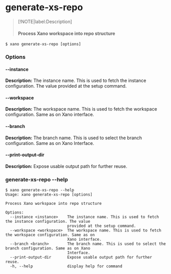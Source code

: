 # generate-xs-repo
>[!NOTE|label:Description]
> #### Process Xano workspace into repo structure

```term
$ xano generate-xs-repo [options]
```
### Options

#### --instance <instance>
**Description:** The instance name. This is used to fetch the instance configuration. The value provided at the setup command.
#### --workspace <workspace>
**Description:** The workspace name. This is used to fetch the workspace configuration. Same as on Xano interface.
#### --branch <branch>
**Description:** The branch name. This is used to select the branch configuration. Same as on Xano Interface.
#### --print-output-dir
**Description:** Expose usable output path for further reuse.

### generate-xs-repo --help
```term
$ xano generate-xs-repo --help
Usage: xano generate-xs-repo [options]

Process Xano workspace into repo structure

Options:
  --instance <instance>    The instance name. This is used to fetch the instance configuration. The value
                           provided at the setup command.
  --workspace <workspace>  The workspace name. This is used to fetch the workspace configuration. Same as on
                           Xano interface.
  --branch <branch>        The branch name. This is used to select the branch configuration. Same as on Xano
                           Interface.
  --print-output-dir       Expose usable output path for further reuse.
  -h, --help               display help for command
```